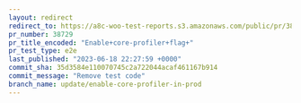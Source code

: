 ```yaml
---
layout: redirect
redirect_to: https://a8c-woo-test-reports.s3.amazonaws.com/public/pr/38729/e2e/index.html
pr_number: 38729
pr_title_encoded: "Enable+core-profiler+flag+"
pr_test_type: e2e
last_published: "2023-06-18 22:27:59 +0000"
commit_sha: 35d3584e110070745c2a722044acaf461167b914
commit_message: "Remove test code"
branch_name: update/enable-core-profiler-in-prod
---
```

